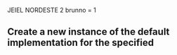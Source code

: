 JEIEL NORDESTE 2
brunno = 1

## Create a new instance of the default implementation for the specified